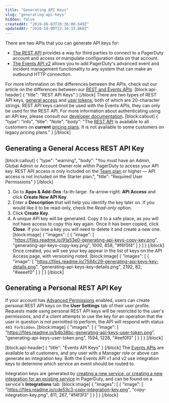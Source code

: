 ```yaml
---
title: "Generating API Keys"
slug: "generating-api-keys"
hidden: false
createdAt: "2019-06-03T20:36:00.649Z"
updatedAt: "2020-10-09T22:34:33.860Z"
---
```

There are two APIs that you can generate API keys for: 

* [The REST API](https://support.pagerduty.com/docs/generating-api-keys#section-rest-api-keys) provides a way for third parties to connect to a PagerDuty account and access or manipulate configuration data on that account. 
* [The Events API v2](https://support.pagerduty.com/docs/generating-api-keys#section-events-api-keys) allows you to add PagerDuty's advanced event and incident management functionality to any system that can make an outbound HTTP connection.

For more information on the differences between the APIs, check out our article on the differences between our [REST and Events APIs](https://v2.developer.pagerduty.com/docs/getting-started). 
[block:api-header]
{
  "title": "REST API Keys"
}
[/block]
There are two types of REST API keys, [general access](doc:generating-api-keys#section-generating-a-general-access-rest-api-key) and [user tokens](doc:generating-api-keys#section-generating-a-personal-rest-api-key), both of which are 20-character strings. REST API keys cannot be used with the Events APIs, they can only be used for the REST API. For more information about authenticating using an API key, please consult our [developer documentation](https://v2.developer.pagerduty.com/docs/authentication).
[block:callout]
{
  "type": "info",
  "title": "Note",
  "body": "The [REST API](https://v2.developer.pagerduty.com/docs/rest-api) is available to all customers on **current** [pricing plans](https://www.pagerduty.com/pricing/). It is not available to some customers on legacy pricing plans."
}
[/block]
## Generating a General Access REST API Key
[block:callout]
{
  "type": "warning",
  "body": "You must have an Admin, Global Admin or Account Owner role within PagerDuty to access your API key. REST API access is only included on the [Team plan](https://www.pagerduty.com/pricing/) or higher — API access is not included on the Starter plan.",
  "title": "Required User Permissions"
}
[/block]
1. Go to **Apps & Add-Ons** :fa-th-large: :fa-arrow-right: **API Access** and click **Create New API Key**.
2. Enter a **Description** that will help you identify the key later on. If you would like it to be read-only, check the *Read-only* option. 
3. Click **Create Key**.
4. A unique API key will be generated. Copy it to a safe place, as you will not have access to copy this key again. Once it has been copied, click **Close**. If you lose a key you will need to delete it and create a new one.
[block:image]
{
  "images": [
    {
      "image": [
        "https://files.readme.io/91a53e0-generating-api-keys-copy-key.png",
        "generating-api-keys-copy-key.png",
        1000,
        858,
        "#f6f5f4"
      ]
    }
  ]
}
[/block]
Once created, you will see your key appear in the list of keys on the API Access page, with versioning noted.
[block:image]
{
  "images": [
    {
      "image": [
        "https://files.readme.io/7584c29-generating-api-keys-key-details.png",
        "generating-api-keys-key-details.png",
        2192,
        82,
        "#eeeef0"
      ]
    }
  ]
}
[/block]
## Generating a Personal REST API Key

If your account has [Advanced Permissions](doc:advanced-permissions) enabled, users can create personal REST API keys on the **User Settings** tab of their user profile. Requests made using personal REST API keys will be restricted to the user's permissions, and if a client attempts to use the key for an operation that the user in question is not permitted to perform, the API will respond with status `403 Forbidden`.
[block:image]
{
  "images": [
    {
      "image": [
        "https://files.readme.io/b4b38bc-generating-api-keys-user-token.png",
        "generating-api-keys-user-token.png",
        1594,
        1228,
        "#eef0f0"
      ]
    }
  ]
}
[/block]

[block:api-header]
{
  "title": "Events API Keys"
}
[/block]
The [Events APIs](https://developer.pagerduty.com/docs/events-api-v2/overview/) are available to all customers, and any user with a Manager role or above can generate an integration key. Both the Events API v1 and v2 use integration keys to determine which service an event should be routed to.

Integration keys are generated by [creating a new service, or creating a new integration for an existing service](doc:services-and-integrations) in PagerDuty, and can be found on a service's **Integrations** tab:
[block:image]
{
  "images": [
    {
      "image": [
        "https://files.readme.io/cde53c3-copy-integration-key.png",
        "copy-integration-key.png",
        811,
        267,
        "#f4f3f3"
      ]
    }
  ]
}
[/block]